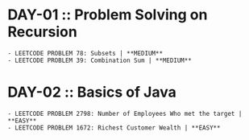 # DAY-01 :: Problem Solving on Recursion

    - LEETCODE PROBLEM 78: Subsets | **MEDIUM**
    - LEETCODE PROBLEM 39: Combination Sum | **MEDIUM**

# DAY-02 :: Basics of Java

    - LEETCODE PROBLEM 2798: Number of Employees Who met the target | **EASY**
    - LEETCODE PROBLEM 1672: Richest Customer Wealth | **EASY**

